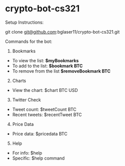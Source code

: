 # crypto-bot-cs321

Setup Instructions:

git clone git@github.com:bglaser11/crypto-bot-cs321.git

Commands for the bot:

1. Bookmarks

- To view the list: **$myBookmarks**
- To add to the list: **$bookmark BTC**
- To remove from the list **$removeBookmark BTC**

2. Charts

- View the chart: $chart BTC USD

3. Twitter Check

- Tweet count: $tweetCount BTC
- Recent tweets: $recentTweet BTC

4. Price Data

- Price data: $pricedata BTC

5. Help

- For info: $help
- Specific: $help command
